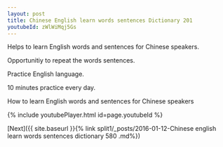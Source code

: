 ```yaml
---
layout: post
title: Chinese English learn words sentences Dictionary 201 
youtubeId: zWlWiMqj5Gs
---
```

 
 
Helps to learn English words and sentences for Chinese speakers.

Opportunitiy to repeat the words sentences. 

Practice English language. 
 
10 minutes practice every day. 
 
How to learn English words and sentences for Chinese speakers 
 
{% include youtubePlayer.html id=page.youtubeId %}
 
 
[Next]({{ site.baseurl }}{% link  split1/_posts/2016-01-12-Chinese english learn words sentences dictionary 580 .md%})
 
